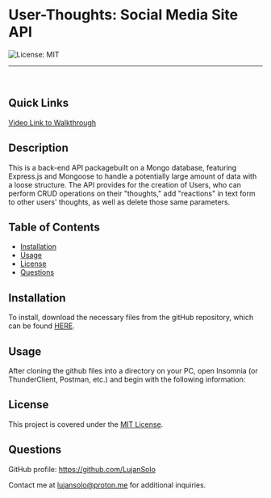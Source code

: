 # User-Thoughts: Social Media Site API

![License: MIT](https://img.shields.io/badge/License-MIT-yellow.svg)
<hr />

<br />

## Quick Links

[Video Link to Walkthrough](https://)



## Description
  
This is a back-end API packagebuilt on a Mongo database, featuring Express.js and Mongoose  to handle a potentially large amount of data with a loose structure. The API provides for the creation of Users, who can perform CRUD operations on their "thoughts," add "reactions" in text form to other users' thoughts, as well as delete those same parameters.


## Table of Contents

- [Installation](#installation)
- [Usage](#usage)
- [License](#license)
- [Questions](#questions)


## Installation

To install, download the necessary files from the gitHub repository, which can be found [HERE](https://github.com/LujanSolo/social-network-api).


## Usage

After cloning the github files into a directory on your PC, open Insomnia (or ThunderClient, Postman, etc.) and begin with the following information:


## License

This project is covered under the [MIT License](https://opensource.org/licenses/MIT).


## Questions

GitHub profile: https://github.com/LujanSolo

Contact me at lujansolo@proton.me for additional inquiries.
